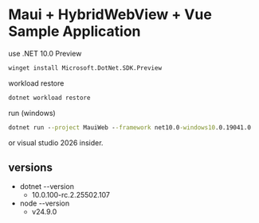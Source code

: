 # Maui + HybridWebView + Vue Sample Application

use .NET 10.0 Preview

```cmd
winget install Microsoft.DotNet.SDK.Preview
```

workload restore

```cmd
dotnet workload restore
```

run (windows)

```cmd
dotnet run --project MauiWeb --framework net10.0-windows10.0.19041.0
```

or visual studio 2026 insider.

## versions

- dotnet --version
  - 10.0.100-rc.2.25502.107
- node --version
  - v24.9.0
